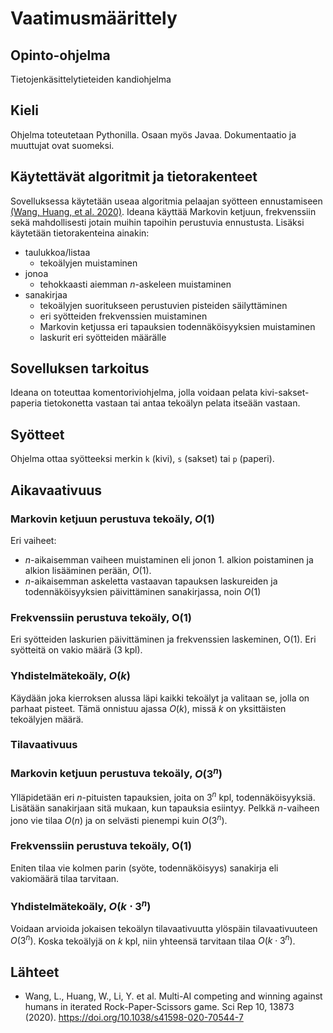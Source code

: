 # Vaatimusmäärittely

## Opinto-ohjelma

Tietojenkäsittelytieteiden kandiohjelma

## Kieli

Ohjelma toteutetaan Pythonilla. Osaan myös Javaa.
Dokumentaatio ja muuttujat ovat suomeksi.

## Käytettävät algoritmit ja tietorakenteet

Sovelluksessa käytetään useaa algoritmia pelaajan syötteen ennustamiseen [(Wang, Huang, et al. 2020)](https://doi.org/10.1038/s41598-020-70544-7).
Ideana käyttää Markovin ketjuun, frekvenssiin sekä mahdollisesti jotain muihin tapoihin perustuvia ennustusta.
Lisäksi käytetään tietorakenteina ainakin:

- taulukkoa/listaa
  - tekoälyjen muistaminen
- jonoa
  - tehokkaasti aiemman $n$-askeleen muistaminen
- sanakirjaa
  - tekoälyjen suoritukseen perustuvien pisteiden säilyttäminen
  - eri syötteiden frekvenssien muistaminen
  - Markovin ketjussa eri tapauksien todennäköisyyksien muistaminen
  - laskurit eri syötteiden määrälle

## Sovelluksen tarkoitus

Ideana on toteuttaa komentoriviohjelma, jolla voidaan pelata kivi-sakset-paperia tietokonetta vastaan tai antaa tekoälyn pelata itseään vastaan.

## Syötteet

Ohjelma ottaa syötteeksi merkin `k` (kivi), `s` (sakset) tai `p` (paperi).

## Aikavaativuus

### Markovin ketjuun perustuva tekoäly, $O(1)$

Eri vaiheet:

- $n$-aikaisemman vaiheen muistaminen eli jonon 1. alkion poistaminen ja alkion lisääminen perään, $O(1)$.
- $n$-aikaisemman askeletta vastaavan tapauksen laskureiden ja todennäköisyyksien päivittäminen sanakirjassa, noin $O(1)$

### Frekvenssiin perustuva tekoäly, O(1)

Eri syötteiden laskurien päivittäminen ja frekvenssien laskeminen, O(1). Eri syötteitä on vakio määrä (3 kpl).

### Yhdistelmätekoäly, $O(k)$

Käydään joka kierroksen alussa läpi kaikki tekoälyt ja valitaan se, jolla on parhaat pisteet.
Tämä onnistuu ajassa $O(k)$, missä $k$ on yksittäisten tekoälyjen määrä.

### Tilavaativuus

### Markovin ketjuun perustuva tekoäly, $O(3^n)$

Ylläpidetään eri $n$-pituisten tapauksien, joita on $3^n$ kpl, todennäköisyyksiä.
Lisätään sanakirjaan sitä mukaan, kun tapauksia esiintyy.
Pelkkä $n$-vaiheen jono vie tilaa $O(n)$ ja on selvästi pienempi kuin $O(3^n)$.

### Frekvenssiin perustuva tekoäly, O(1)

Eniten tilaa vie kolmen parin (syöte, todennäköisyys) sanakirja eli vakiomäärä tilaa tarvitaan.

### Yhdistelmätekoäly, $O(k\cdot 3^n)$

Voidaan arvioida jokaisen tekoälyn tilavaativuutta ylöspäin tilavaativuuteen $O(3^n)$.
Koska tekoälyjä on $k$ kpl, niin yhteensä tarvitaan tilaa $O(k\cdot 3^n)$.

## Lähteet

- Wang, L., Huang, W., Li, Y. et al. Multi-AI competing and winning against humans in iterated Rock-Paper-Scissors game. Sci Rep 10, 13873 (2020). <https://doi.org/10.1038/s41598-020-70544-7>
